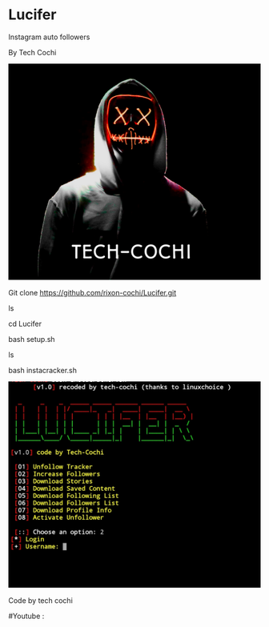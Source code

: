# Lucifer

Instagram auto followers

By Tech Cochi 

![](20200414_124201.png)

Git clone https://github.com/rixon-cochi/Lucifer.git

ls

cd Lucifer

bash setup.sh

ls

bash instacracker.sh


![](IMG_20200424_223141.jpg)


Code by tech cochi

#Youtube : 
